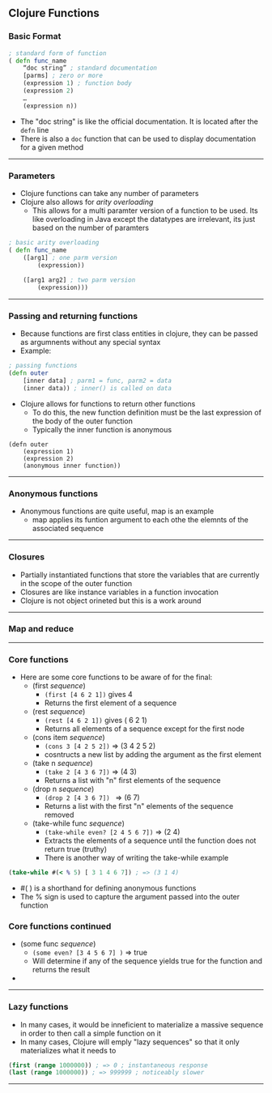 ## Clojure Functions
### Basic Format
```Clojure
; standard form of function 
( defn func_name 
	“doc string” ; standard documentation 
	[parms] ; zero or more 
	(expression 1) ; function body 
	(expression 2)
	… 
	(expression n))
```
- The "doc string" is like the official documentation. It is located after the `defn` line
- There is also a `doc` function that can be used to display documentation for a given method
---
### Parameters
- Clojure functions can take any number of parameters
- Clojure also allows for _arity overloading_
	- This allows for a multi paramter version of a function to be used. Its like overloading in Java except the datatypes are irrelevant, its just based on the number of paramters
```Clojure
; basic arity overloading 
( defn func_name
	([arg1] ; one parm version 
		(expression)) 
		
	([arg1 arg2] ; two parm version 
		(expression)))
```
---
### Passing and returning functions
- Because functions are first class entities in clojure, they can be passed as argumnents without any special syntax
- Example: 
```clojure 
; passing functions 
(defn outer 
	[inner data] ; parm1 = func, parm2 = data 
	(inner data)) ; inner() is called on data
```
- Clojure allows for functions to return other functions
	- To do this, the new function definition must be the last expression of the body of the outer function
	- Typically the inner function is anonymous
```
(defn outer 
	(expression 1) 
	(expression 2) 
	(anonymous inner function))
```
---
### Anonymous functions
- Anonymous functions are quite useful, map is an example
	- map applies its funtion argument to each othe the elemnts of the associated sequence
---
### Closures
-  Partially instantiated functions that store the variables that are currently in the scope of the outer function
- Closures are like instance variables in a function invocation 
- Clojure is not object orineted but this is a work around 
---
### Map and reduce
---
### Core functions
- Here are some core functions to be aware of for the final: 
	- (first *sequence*)
		- `(first [4 6 2 1])` gives 4
		- Returns the first element of a sequence 
	- (rest *sequence*)
		- `(rest [4 6 2 1])` gives ( 6 2 1)
		- Returns all elements of a sequence except for the first node
	- (cons item *sequence*)
		- `(cons 3 [4 2 5 2])` => (3 4 2 5 2)
		- cosntructs a new list by adding the argument as the first element
	- (take n *sequence*)
		- `(take 2 [4 3 6 7])`  => (4 3)
		- Returns a list with "n" first elements of the sequence
	- (drop n *sequence*)
		- `(drop 2 [4 3 6 7]) ` => (6 7)
		- Returns a list with the first "n" elements of the sequence removed
	- (take-while func *sequence*)
		- `(take-while even? [2 4 5 6 7])` => (2 4)
		- Extracts the elements of a sequence until the function does not return true (truthy)
		- There is another way of writing the take-while example
```clojure
(take-while #(< % 5) [ 3 1 4 6 7]) ; => (3 1 4)
```
- #( ) is a shorthand for defining anonymous functions
- The % sign is used to capture the argument passed into the outer function
### Core functions continued
- (some func *sequence*)
	- `(some even? [3 4 5 6 7] )` => true
	- Will determine if any of the sequence yields true for the function and returns the result
- 
---
### Lazy functions
- In many cases, it would be inneficient to materialize a massive sequence in order to then call a simple function on it
- In many cases, Clojure will emply "lazy sequences" so that it only materializes what it needs to 
```clojure
(first (range 1000000)) ; => 0 ; instantaneous response 
(last (range 1000000)) ; => 999999 ; noticeably slower
```
--- 